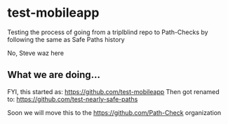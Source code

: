 # test-mobileapp
Testing the process of going from a triplblind repo to Path-Checks by following the same as Safe Paths history

No, Steve waz here


## What we are doing...
FYI, this started as:
  https://github.com/test-mobileapp
Then got renamed to:
  https://github.com/test-nearly-safe-paths
  
Soon we will move this to the https://github.com/Path-Check organization
